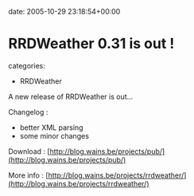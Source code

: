 


date: 2005-10-29 23:18:54+00:00


# RRDWeather 0.31 is out !

categories:
- RRDWeather


A new release of RRDWeather is out...

Changelog :
- better XML parsing
- some minor changes

Download : [http://blog.wains.be/projects/pub/](http://blog.wains.be/projects/pub/)

More info : [http://blog.wains.be/projects/rrdweather/](http://blog.wains.be/projects/rrdweather/)
